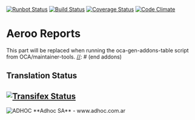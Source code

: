 [![Runbot Status](http://runbot.adhoc.com.ar/runbot/badge/flat/7/8.0.svg)](http://runbot.adhoc.com.ar/runbot/repo/github-com-ingadhoc-aeroo_reports-7)
[![Build Status](https://travis-ci.org/ingadhoc/aeroo_reports.svg?branch=8.0)](https://travis-ci.org/ingadhoc/aeroo_reports)
[![Coverage Status](https://coveralls.io/repos/ingadhoc/aeroo_reports/badge.png?branch=8.0)](https://coveralls.io/r/ingadhoc/aeroo_reports?branch=8.0)
[![Code Climate](https://codeclimate.com/github/ingadhoc/aeroo_reports/badges/gpa.svg)](https://codeclimate.com/github/ingadhoc/aeroo_reports)

# Aeroo Reports

[//]: # (addons)
This part will be replaced when running the oca-gen-addons-table script from OCA/maintainer-tools.
[//]: # (end addons)

Translation Status
------------------
[![Transifex Status](https://www.transifex.com/projects/p/ingadhoc-aeroo_reports-8-0/chart/image_png)](https://www.transifex.com/projects/p/ingadhoc-aeroo_reports-8-0)
----

<img alt="ADHOC" src="http://fotos.subefotos.com/83fed853c1e15a8023b86b2b22d6145bo.png" />
**Adhoc SA** - www.adhoc.com.ar
